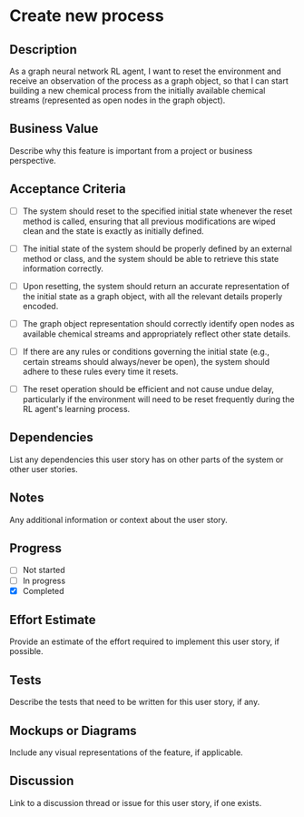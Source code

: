 # Create new process

## Description

As a graph neural network RL agent,
I want to reset the environment and receive an observation of the process as a graph object,
so that I can start building a new chemical process from the initially available chemical streams (represented as open nodes in the graph object).

## Business Value

Describe why this feature is important from a project or business perspective.

## Acceptance Criteria

- [ ] The system should reset to the specified initial state whenever the reset method is called, ensuring that all previous modifications are wiped clean and the state is exactly as initially defined.

- [ ] The initial state of the system should be properly defined by an external method or class, and the system should be able to retrieve this state information correctly.

- [ ] Upon resetting, the system should return an accurate representation of the initial state as a graph object, with all the relevant details properly encoded.

- [ ] The graph object representation should correctly identify open nodes as available chemical streams and appropriately reflect other state details.

- [ ] If there are any rules or conditions governing the initial state (e.g., certain streams should always/never be open), the system should adhere to these rules every time it resets.

- [ ] The reset operation should be efficient and not cause undue delay, particularly if the environment will need to be reset frequently during the RL agent's learning process. 


## Dependencies

List any dependencies this user story has on other parts of the system or other user stories.

## Notes

Any additional information or context about the user story.

## Progress

- [ ] Not started
- [ ] In progress
- [x] Completed

## Effort Estimate

Provide an estimate of the effort required to implement this user story, if possible.

## Tests

Describe the tests that need to be written for this user story, if any.

## Mockups or Diagrams

Include any visual representations of the feature, if applicable.

## Discussion

Link to a discussion thread or issue for this user story, if one exists.
